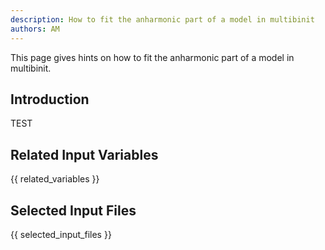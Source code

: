 ```yaml
---
description: How to fit the anharmonic part of a model in multibinit
authors: AM
---
```


This page gives hints on how to fit the anharmonic part of a model in multibinit.

## Introduction

TEST
  
## Related Input Variables

{{ related_variables }}

## Selected Input Files

{{ selected_input_files }}

